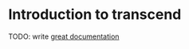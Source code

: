 # Introduction to transcend

TODO: write [great documentation](http://jacobian.org/writing/great-documentation/what-to-write/)
